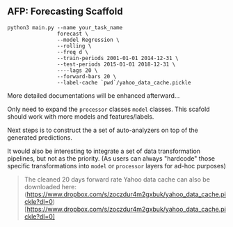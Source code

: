 ## AFP: Forecasting Scaffold

```
python3 main.py --name your_task_name 
                forecast \
                --model Regression \
                --rolling \
                --freq d \
                --train-periods 2001-01-01 2014-12-31 \
                --test-periods 2015-01-01 2018-12-31 \
                ----lags 20 \
                --forward-bars 20 \
                --label-cache `pwd`/yahoo_data_cache.pickle
```

More detailed documentations will be enhanced afterward...

Only need to expand the `processor` classes `model` classes. This scafold should work with more models and features/labels.

Next steps is to construct the a set of auto-analyzers on top of the generated predictions.

It would also be interesting to integrate a set of data transformation pipelines, but not as the priority. (As users can always "hardcode" those specific transformations into `model` or `processor` layers for ad-hoc purposes)

> The cleaned 20 days forward rate Yahoo data cache can also be downloaded here: (https://www.dropbox.com/s/zoczdur4m2gxbuk/yahoo_data_cache.pickle?dl=0)[https://www.dropbox.com/s/zoczdur4m2gxbuk/yahoo_data_cache.pickle?dl=0]
